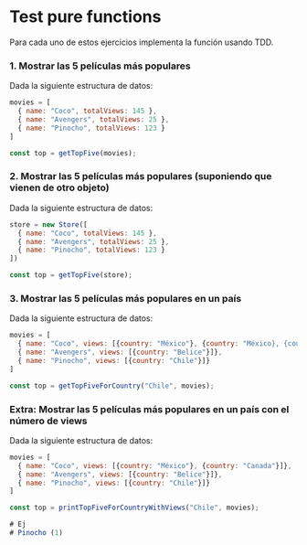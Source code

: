 # Test pure functions

Para cada uno de estos ejercicios implementa la función usando TDD.

### 1. Mostrar las 5 películas más populares

Dada la siguiente estructura de datos:

```js
movies = [
  { name: "Coco", totalViews: 145 },
  { name: "Avengers", totalViews: 25 },
  { name: "Pinocho", totalViews: 123 }
]

const top = getTopFive(movies);
```

### 2. Mostrar las 5 películas más populares (suponiendo que vienen de otro objeto)

Dada la siguiente estructura de datos:

```js
store = new Store([
  { name: "Coco", totalViews: 145 },
  { name: "Avengers", totalViews: 25 },
  { name: "Pinocho", totalViews: 123 }
])

const top = getTopFive(store);
```

### 3. Mostrar las 5 películas más populares en un país

Dada la siguiente estructura de datos:

```js
movies = [
  { name: "Coco", views: [{country: "México"}, {country: "México}, {country: "Canada"}]},
  { name: "Avengers", views: [{country: "Belice"}]},
  { name: "Pinocho", views: [{country: "Chile"}]}
]

const top = getTopFiveForCountry("Chile", movies);
```

### Extra: Mostrar las 5 películas más populares en un país con el número de views

Dada la siguiente estructura de datos:

```js
movies = [
  { name: "Coco", views: [{country: "México"}, {country: "Canada"}]},
  { name: "Avengers", views: [{country: "Belice"}]},
  { name: "Pinocho", views: [{country: "Chile"}]}
]

const top = printTopFiveForCountryWithViews("Chile", movies);

# Ej
# Pinocho (1)
```
